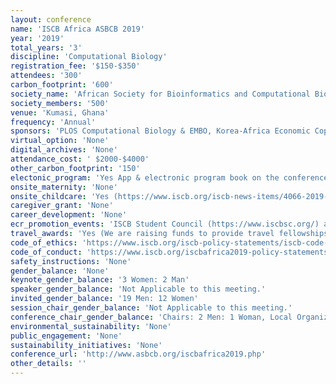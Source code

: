 ```yaml
---
layout: conference 
name: 'ISCB Africa ASBCB 2019'
year: '2019'
total_years: '3'
discipline: 'Computational Biology'
registration_fee: '$150-$350'
attendees: '300'
carbon_footprint: '600'
society_name: 'African Society for Bioinformatics and Computational Biology'
society_members: '500'
venue: 'Kumasi, Ghana'
frequency: 'Annual'
sponsors: 'PLOS Computational Biology & EMBO, Korea-Africa Economic Coporation, H3ABionet, EANBIT'
virtual_option: 'None'
digital_archives: 'None'
attendance_cost: ' $2000-$4000'
other_carbon_footprint: '150'
electonic_program: 'Yes App & electronic program book on the conference website is available.'
onsite_maternity: 'None'
onsite_childcare: 'Yes (https://www.iscb.org/iscb-news-items/4066-2019-may03-press-release-ismb-eccb-2019-child-care)'
caregiver_grant: 'None'
career_development: 'None'
ecr_promotion_events: 'ISCB Student Council (https://www.iscbsc.org/) aim to promote the caree development of young computational biologists through their events. The Student Council conducts coordinated ECR events with ISCB-related events (ISMB, ECCB, ASBCB, ISCB-LA), such as the Student Council Symposium (SCS), European Student Council Symposium (ESCS), Student Council Symposium - Latin America (LA-SCS) and Student Council Symposium - Africa (SCS Africa)'
travel_awards: 'Yes (We are raising funds to provide travel fellowships for African students to attend the ISCB Africa ASBCB 2019 Conference on Bioinformatics. The Aim is to bring African students together to introduce them to a variety of research projects in computational biology, increase their awareness of the broad range of opportunities that exist in the field, and introduce them to some of the people leading this research internationally. The conference provides a great opportunity for students as it is preceded by bioinformatics workshops.Funding will support the registration, travel and accommodation of students. It will not cover visa fees, meals or subsistence.) '
code_of_ethics: 'https://www.iscb.org/iscb-policy-statements/iscb-code-of-ethics-and-professional-conduct'
code_of_conduct: 'https://www.iscb.org/iscbafrica2019-policy-statements/iscbafrica2019-safe-space-code-conduct'
safety_instructions: 'None'
gender_balance: 'None'
keynote_gender_balance: '3 Women: 2 Man'
speaker_gender_balance: 'Not Applicable to this meeting.'
invited_gender_balance: '19 Men: 12 Women'
session_chair_gender_balance: 'Not Applicable to this meeting.'
conference_chair_gender_balance: 'Chairs: 2 Men: 1 Woman, Local Organizing Committee: 4 Men,  Local Steering Committee: 3 Women: 6 Men'
environmental_sustainability: 'None'
public_engagement: 'None'
sustainability_initiatives: 'None'
conference_url: 'http://www.asbcb.org/iscbafrica2019.php'
other_details: ''
---
```

